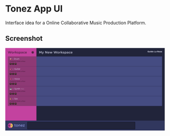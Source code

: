# Tonez App UI

Interface idea for a Online Collaborative Music Production Platform.

## Screenshot

![Screenshot](https://github.com/guidolarosa/tonez_app/blob/master/public/screenshot.png?raw=true "Screenshot")
